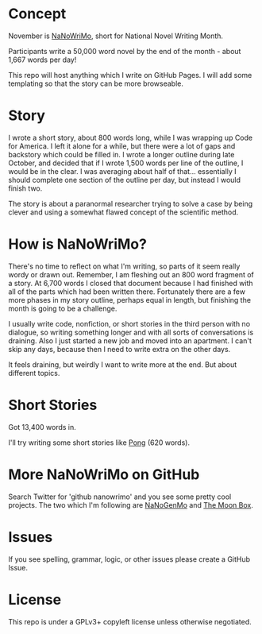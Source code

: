 # Concept

November is <a href="http://nanowrimo.org">NaNoWriMo</a>, short for National Novel Writing Month.

Participants write a 50,000 word novel by the end of the month - about 1,667 words per day!

This repo will host anything which I write on GitHub Pages. I will add some
templating so that the story can be more browseable.

# Story

I wrote a short story, about 800 words long, while I was wrapping up Code for America. I
left it alone for a while, but there were a lot of gaps and backstory which could be filled
in. I wrote a longer outline during late October, and decided that if I wrote 1,500 words
per line of the outline, I would be in the clear. I was averaging about half of that...
essentially I should complete one section of the outline per day, but instead I would finish two.

The story is about a paranormal researcher trying to solve a case by being clever and using
a somewhat flawed concept of the scientific method.

# How is NaNoWriMo?

There's no time to reflect on what I'm writing, so parts of it seem really wordy or drawn
out. Remember, I am fleshing out an 800 word fragment of a story. At 6,700 words I closed
that document because I had finished with all of the parts which had been written there.
Fortunately there are a few more phases in my story outline, perhaps equal in length, but
finishing the month is going to be a challenge.

I usually write code, nonfiction, or short stories in the third person with no dialogue,
so writing something longer and with all sorts of conversations is draining. Also I just
started a new job and moved into an apartment. I can't skip any days, because then
I need to write extra on the other days.

It feels draining, but weirdly I want to write more at the end. But about different topics.

# Short Stories

Got 13,400 words in.

I'll try writing some short stories like <a href="http://mapmeld.github.io/NaNoWriMo/pong.html">Pong</a> (620 words).

# More NaNoWriMo on GitHub

Search Twitter for 'github nanowrimo' and you see some pretty cool projects. The two which
I'm following are <a href="https://github.com/dariusk/NaNoGenMo">NaNoGenMo</a> and
<a href="https://github.com/sethvincent/the-moon-box">The Moon Box</a>.

# Issues

If you see spelling, grammar, logic, or other issues please create a GitHub Issue.

# License

This repo is under a GPLv3+ copyleft license unless otherwise negotiated.
